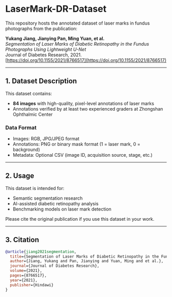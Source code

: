 # LaserMark-DR-Dataset

This repository hosts the annotated dataset of laser marks in fundus photographs from the publication:

**Yukang Jiang, Jianying Pan, Ming Yuan, et al.**  
*Segmentation of Laser Marks of Diabetic Retinopathy in the Fundus Photographs Using Lightweight U-Net*  
Journal of Diabetes Research, 2021.  
[https://doi.org/10.1155/2021/8766517](https://doi.org/10.1155/2021/8766517)

---

## 1. Dataset Description

This dataset contains:
- **84 images** with high-quality, pixel-level annotations of laser marks
- Annotations verified by at least two experienced graders at Zhongshan Ophthalmic Center

### Data Format
- Images: RGB, JPG/JPEG format
- Annotations: PNG or binary mask format (1 = laser mark, 0 = background)
- Metadata: Optional CSV (image ID, acquisition source, stage, etc.)

---

## 2. Usage

This dataset is intended for:
- Semantic segmentation research
- AI-assisted diabetic retinopathy analysis
- Benchmarking models on laser mark detection

Please cite the original publication if you use this dataset in your work.

---

## 3. Citation

```bibtex
@article{jiang2021segmentation,
  title={Segmentation of Laser Marks of Diabetic Retinopathy in the Fundus Photographs Using Lightweight U-Net},
  author={Jiang, Yukang and Pan, Jianying and Yuan, Ming and et al.},
  journal={Journal of Diabetes Research},
  volume={2021},
  pages={8766517},
  year={2021},
  publisher={Hindawi}
}

